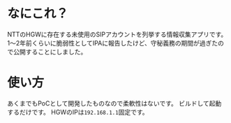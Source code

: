 # なにこれ？
NTTのHGWに存在する未使用のSIPアカウントを列挙する情報収集アプリです。  
1～2年前くらいに脆弱性としてIPAに報告したけど、守秘義務の期間が過ぎたので公開することにしました。  

# 使い方
あくまでもPoCとして開発したものなので柔軟性はないです。
ビルドして起動するだけです。
HGWのIPは`192.168.1.1`固定です。
